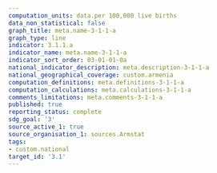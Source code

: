 ```yaml
---
computation_units: data.per 100,000 live births
data_non_statistical: false
graph_title: meta.name-3-1-1-a
graph_type: line
indicator: 3.1.1.a
indicator_name: meta.name-3-1-1-a
indicator_sort_order: 03-01-01-0a
national_indicator_description: meta.description-3-1-1-a
national_geographical_coverage: custom.armenia
computation_definitions: meta.definitions-3-1-1-a
computation_calculations: meta.calculations-3-1-1-a
comments_limitations: meta.comments-3-1-1-a
published: true
reporting_status: complete
sdg_goal: '3'
source_active_1: true
source_organisation_1: sources.Armstat
tags:
- custom.national
target_id: '3.1'
---
```

